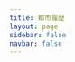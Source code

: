 ```yaml
---
title: 都市履歴
layout: page
sidebar: false
navbar: false
---
```


<script setup>
import Earth from './Earth.vue'
</script>

<Earth />